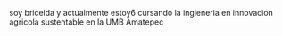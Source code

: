 soy briceida y actualmente estoy6 cursando la ingieneria en innovacion agricola sustentable en la UMB Amatepec 
